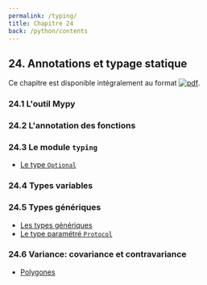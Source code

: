 ```yaml
---
permalink: /typing/
title: Chapitre 24
back: /python/contents
---
```


## 24. Annotations et typage statique

Ce chapitre est disponible intégralement au format [![pdf](https://img.shields.io/badge/-PDF-d73a49)](/python/_static/typing.pdf).

### 24.1 L'outil Mypy

### 24.2 L'annotation des fonctions

### 24.3 Le module `typing`

- [Le type `Optional`](optional)

### 24.4 Types variables

### 24.5 Types génériques

- [Les types génériques](generic)
- [Le type paramétré `Protocol`](protocol)

### 24.6 Variance: covariance et contravariance

- [Polygones](polygons)